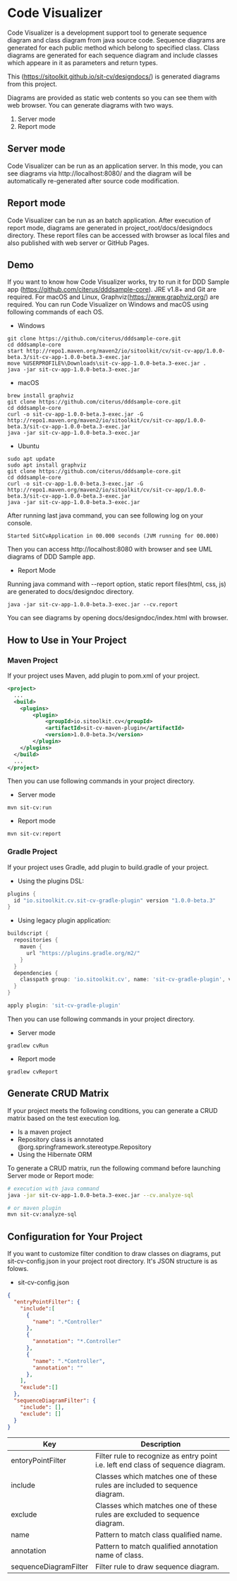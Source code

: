 # Code Visualizer

Code Visualizer is a development support tool to generate sequence diagram and class diagram from java source code.
Sequence diagrams are generated for each public method which belong to specified class.
Class diagrams are generated for each sequence diagram and include classes which appeare in it as parameters and return types.

This (https://sitoolkit.github.io/sit-cv/designdocs/) is generated diagrams from this project.

Diagrams are provided as static web contents so you can see them with web browser.
You can generate diagrams with two ways.

1. Server mode
1. Report mode

## Server mode

Code Visualizer can be run as an application server.
In this mode, you can see diagrams via http://localhost:8080/ and the diagram will be automatically re-generated after source code modification.

## Report mode

Code Visualizer can be run as an batch application.
After execution of report mode, diagrams are generated in project_root/docs/designdocs directory.
These report files can be accessed with browser as local files and also published with web server or GitHub Pages.

## Demo

If you want to know how Code Visualizer works, try to run it for DDD Sample app (https://github.com/citerus/dddsample-core).
JRE v1.8+ and Git are required.
For macOS and Linux, Graphviz(https://www.graphviz.org/) are required.
You can run Code Visualizer on Windows and macOS using following commands of each OS.

* Windows

```
git clone https://github.com/citerus/dddsample-core.git
cd dddsample-core
start http://repo1.maven.org/maven2/io/sitoolkit/cv/sit-cv-app/1.0.0-beta.3/sit-cv-app-1.0.0-beta.3-exec.jar
move %USERPROFILE%\Downloads\sit-cv-app-1.0.0-beta.3-exec.jar .
java -jar sit-cv-app-1.0.0-beta.3-exec.jar
```

* macOS

```
brew install graphviz
git clone https://github.com/citerus/dddsample-core.git
cd dddsample-core
curl -o sit-cv-app-1.0.0-beta.3-exec.jar -G http://repo1.maven.org/maven2/io/sitoolkit/cv/sit-cv-app/1.0.0-beta.3/sit-cv-app-1.0.0-beta.3-exec.jar
java -jar sit-cv-app-1.0.0-beta.3-exec.jar
```

* Ubuntu

```
sudo apt update
sudo apt install graphviz
git clone https://github.com/citerus/dddsample-core.git
cd dddsample-core
curl -o sit-cv-app-1.0.0-beta.3-exec.jar -G http://repo1.maven.org/maven2/io/sitoolkit/cv/sit-cv-app/1.0.0-beta.3/sit-cv-app-1.0.0-beta.3-exec.jar
java -jar sit-cv-app-1.0.0-beta.3-exec.jar
```

After running last java command, you can see following log on your console.

```
Started SitCvApplication in 00.000 seconds (JVM running for 00.000)
```

Then you can access http://localhost:8080 with browser and see UML diagrams of DDD Sample app.

* Report Mode

Running java command with --report option, static report files(html, css, js) are generated to docs/designdoc directory.

```
java -jar sit-cv-app-1.0.0-beta.3-exec.jar --cv.report
```

You can see diagrams by opening docs/designdoc/index.html with browser.


## How to Use in Your Project

### Maven Project

If your project uses Maven, add plugin to pom.xml of your project.

```xml
<project>
  ...
  <build>
    <plugins>
        <plugin>
            <groupId>io.sitoolkit.cv</groupId>
            <artifactId>sit-cv-maven-plugin</artifactId>
            <version>1.0.0-beta.3</version>
        </plugin>
    </plugins>
  </build>
  ...
</project>
```

Then you can use following commands in your project directory.

* Server mode

```
mvn sit-cv:run
```

* Report mode

```
mvn sit-cv:report
```


### Gradle Project

If your project uses Gradle, add plugin to build.gradle of your project.

* Using the plugins DSL:

```groovy
plugins {
  id "io.sitoolkit.cv.sit-cv-gradle-plugin" version "1.0.0-beta.3"
}
```

* Using legacy plugin application:

```groovy
buildscript {
  repositories {
    maven {
      url "https://plugins.gradle.org/m2/"
    }
  }
  dependencies {
    classpath group: 'io.sitoolkit.cv', name: 'sit-cv-gradle-plugin', version:'1.0.0-beta.3'
  }
}

apply plugin: 'sit-cv-gradle-plugin'
```

Then you can use following commands in your project directory.

* Server mode

```
gradlew cvRun
```

* Report mode

```
gradlew cvReport
```

## Generate CRUD Matrix

If your project meets the following conditions, you can generate a CRUD matrix based on the test execution log.

- Is a maven project
- Repository class is annotated @org.springframework.stereotype.Repository
- Using the Hibernate ORM

To generate a CRUD matrix, run the following command before launching Server mode or Report mode:

```sh
# execution with java command
java -jar sit-cv-app-1.0.0-beta.3-exec.jar --cv.analyze-sql

# or maven plugin
mvn sit-cv:analyze-sql
```

## Configuration for Your Project

If you want to customize filter condition to draw classes on diagrams, put sit-cv-config.json in your project root directory.
It's JSON structure is as folows.

* sit-cv-config.json

```json
{
  "entryPointFilter": {
    "include":[
      {
        "name": ".*Controller"
      },
      {
        "annotation": "*.Controller"
      },
      {
        "name": ".*Controller",
        "annotation": ""
      },
    ],
    "exclude":[]
  },
  "sequenceDiagramFilter": {
    "include": [],
    "exclude": []
  }
}
```

|          Key          |                                   Description                                    |
| --------------------- | -------------------------------------------------------------------------------- |
| entoryPointFilter     | Filter rule to recognize as entry point i.e. left end class of sequence diagram. |
| include               | Classes which matches one of these rules are included to sequence diagram.       |
| exclude               | Classes which matches one of these rules are excluded to sequence diagram.       |
| name                  | Pattern to match class qualified name.                                           |
| annotation            | Pattern to match qualified annotation name of class.                             |
| sequenceDiagramFilter | Filter rule to draw sequence diagram.                                            |